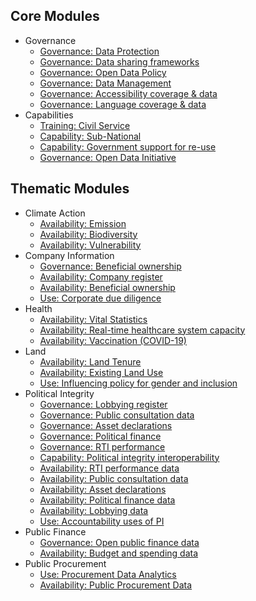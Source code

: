 
## Core Modules

* Governance 
    * [Governance: Data Protection](../indicators/G.GOVERNANCE.DPL.md)
    * [Governance: Data sharing frameworks](../indicators/G.GOVERNANCE.DATASHARING.md)
    * [Governance: Open Data Policy](../indicators/G.GOVERNANCE.ODPOLICY.md)
    * [Governance: Data Management](../indicators/G.GOVERNANCE.DATAMANAGE.md)
    * [Governance: Accessibility coverage & data](../indicators/G.GOVERNANCE.ACCESSIBILITY.md)
    * [Governance: Language coverage & data](../indicators/G.GOVERNANCE.LANG.md)
* Capabilities 
    * [Training: Civil Service](../indicators/C.CAPABILITIES.TRAIN.md)
    * [Capability: Sub-National](../indicators/C.CAPABILITIES.SUBNAT.md)
    * [Capability: Government support for re-use](../indicators/C.CAPABILITIES.GOVSUPPORT.md)
    * [Governance: Open Data Initiative](../indicators/C.CAPABILITIES.ODINIT.md)
## Thematic Modules

* Climate Action 
    * [Availability: Emission](../indicators/A.CLIMATE.EMI.md)
    * [Availability: Biodiversity](../indicators/A.CLIMATE.BIO.md)
    * [Availability: Vulnerability](../indicators/A.CLIMATE.VUL.md)
* Company Information 
    * [Governance: Beneficial ownership](../indicators/G.COMPANY.BOT.md)
    * [Availability: Company register](../indicators/A.COMPANY.REG.md)
    * [Availability: Beneficial ownership ](../indicators/A.COMPANY.BOT.md)
    * [Use: Corporate due diligence](../indicators/U.COMPANY.DUEDIL.md)
* Health 
    * [Availability: Vital Statistics](../indicators/A.HEALTH.CRVS.md)
    * [Availability: Real-time healthcare system capacity](../indicators/A.HEALTH.RTC.md)
    * [Availability: Vaccination (COVID-19)](../indicators/A.HEALTH.VAC.md)
* Land 
    * [Availability: Land Tenure](../indicators/A.LAND.TENURE.md)
    * [Availability: Existing Land Use](../indicators/A.LAND.ELU.md)
    * [Use: Influencing policy for gender and inclusion](../indicators/U.LAND.GENDERINCLUSION.md)
* Political Integrity 
    * [Governance: Lobbying register](../indicators/G.PI.LOBBY.md)
    * [Governance: Public consultation data](../indicators/G.PI.PUBCON.md)
    * [Governance: Asset declarations](../indicators/G.PI.IAD.md)
    * [Governance: Political finance](../indicators/G.PI.POLFIN.md)
    * [Governance: RTI performance](../indicators/G.PI.RTI.md)
    * [Capability: Political integrity interoperability](../indicators/C.PI.INTEROP.md)
    * [Availability: RTI performance data](../indicators/A.PI.RTI.md)
    * [Availability: Public consultation data](../indicators/A.PI.PUBCON.md)
    * [Availability: Asset declarations](../indicators/A.PI.IAD.md)
    * [Availability: Political finance data](../indicators/A.PI.POLFIN.md)
    * [Availability: Lobbying data](../indicators/A.PI.LOBBY.md)
    * [Use: Accountability uses of PI](../indicators/U.PI.ACCOUNT.md)
* Public Finance
    * [Governance: Open public finance data](../indicators/G.PF.PUB-FINANCE.md)
    * [Availability: Budget and spending data](../indicators/A.PF.BUDGETSPEND.md)
* Public Procurement 
    * [Use: Procurement Data Analytics](../indicators/U.PROCUREMENT.ANALYTICS.md)
    * [Availability: Public Procurement Data](../indicators/A.PROCUREMENT.OC.md)
